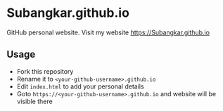 # Subangkar.github.io

GitHub personal website. Visit my website https://Subangkar.github.io

## Usage

- Fork this repository
- Rename it to `<your-github-username>.github.io`
- Edit `index.html` to add your personal details
- Goto `https://<your-github-username>.github.io` and website will be visible there
